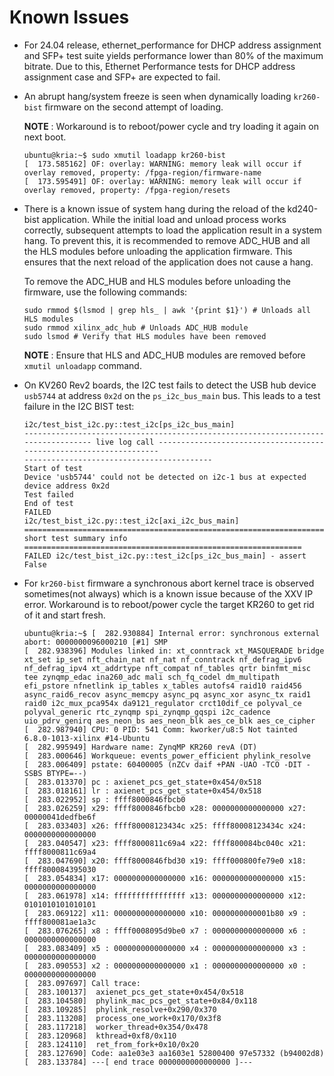  # Known Issues

* For 24.04 release, ethernet_performance for DHCP address assignment and SFP+ test suite yields performance lower than
80% of the maximum bitrate. Due to this, Ethernet Performance tests for DHCP address assignment case and SFP+ are expected
to fail.

* An abrupt hang/system freeze is seen when dynamically loading `kr260-bist` firmware on the second attempt of loading.

  **NOTE** : Workaround is to reboot/power cycle and try loading it again on next boot.

  ```
  ubuntu@kria:~$ sudo xmutil loadapp kr260-bist
  [  173.585162] OF: overlay: WARNING: memory leak will occur if overlay removed, property: /fpga-region/firmware-name
  [  173.595491] OF: overlay: WARNING: memory leak will occur if overlay removed, property: /fpga-region/resets
  ```

* There is a known issue of system hang during the reload of the kd240-bist application. While the initial load and unload
process works correctly, subsequent attempts to load the application result in a system hang. To prevent this, it is
recommended to remove ADC_HUB and all the HLS modules before unloading the application firmware. This ensures that the next
reload of the application does not cause a hang.

  To remove the ADC_HUB and HLS modules before unloading the firmware, use the following commands:

  ```
  sudo rmmod $(lsmod | grep hls_ | awk '{print $1}') # Unloads all HLS modules
  sudo rmmod xilinx_adc_hub # Unloads ADC_HUB module
  sudo lsmod # Verify that HLS modules have been removed
  ```
  **NOTE** : Ensure that HLS and ADC_HUB modules are removed before `xmutil unloadapp` command.


* On KV260 Rev2 boards, the I2C test fails to detect the USB hub device `usb5744` at address `0x2d` on the `ps_i2c_bus_main` bus. This leads to a test failure in the I2C BIST test:

  ```
  i2c/test_bist_i2c.py::test_i2c[ps_i2c_bus_main]
  ---------------------------------------------------------------------------------- live log call -------------------------------------------------------------------
  ------------------------------------------
  Start of test
  Device 'usb5744' could not be detected on i2c-1 bus at expected device address 0x2d
  Test failed
  End of test
  FAILED
  i2c/test_bist_i2c.py::test_i2c[axi_i2c_bus_main]
  ============================================================================= short test summary info ==============================================================
  FAILED i2c/test_bist_i2c.py::test_i2c[ps_i2c_bus_main] - assert False
  ```

* For `kr260-bist` firmware a synchronous abort kernel trace is observed sometimes(not always) which is a known issue because of the XXV IP error.
Workaround is to reboot/power cycle the target KR260 to get rid of it and start fresh.

  ```
  ubuntu@kria:~$ [  282.930884] Internal error: synchronous external abort: 0000000096000210 [#1] SMP
  [  282.938396] Modules linked in: xt_conntrack xt_MASQUERADE bridge xt_set ip_set nft_chain_nat nf_nat nf_conntrack nf_defrag_ipv6 nf_defrag_ipv4 xt_addrtype nft_compat nf_tables qrtr binfmt_misc tee zynqmp_edac ina260_adc mali sch_fq_codel dm_multipath efi_pstore nfnetlink ip_tables x_tables autofs4 raid10 raid456 async_raid6_recov async_memcpy async_pq async_xor async_tx raid1 raid0 i2c_mux_pca954x da9121_regulator crct10dif_ce polyval_ce polyval_generic rtc_zynqmp spi_zynqmp_gqspi i2c_cadence uio_pdrv_genirq aes_neon_bs aes_neon_blk aes_ce_blk aes_ce_cipher
  [  282.987940] CPU: 0 PID: 541 Comm: kworker/u8:5 Not tainted 6.8.0-1013-xilinx #14-Ubuntu
  [  282.995949] Hardware name: ZynqMP KR260 revA (DT)
  [  283.000646] Workqueue: events_power_efficient phylink_resolve
  [  283.006409] pstate: 60400005 (nZCv daif +PAN -UAO -TCO -DIT -SSBS BTYPE=--)
  [  283.013370] pc : axienet_pcs_get_state+0x454/0x518
  [  283.018161] lr : axienet_pcs_get_state+0x454/0x518
  [  283.022952] sp : ffff8000846fbcb0
  [  283.026259] x29: ffff8000846fbcb0 x28: 0000000000000000 x27: 00000041dedfbe6f
  [  283.033403] x26: ffff80008123434c x25: ffff80008123434c x24: 0000000000000000
  [  283.040547] x23: ffff8000811c69a4 x22: ffff800084bc040c x21: ffff8000811c69a4
  [  283.047690] x20: ffff8000846fbd30 x19: ffff000800fe79e0 x18: ffff800084395030
  [  283.054834] x17: 0000000000000000 x16: 0000000000000000 x15: 0000000000000000
  [  283.061978] x14: ffffffffffffffff x13: 0000000000000000 x12: 0101010101010101
  [  283.069122] x11: 0000000000000000 x10: 0000000000001b80 x9 : ffff800081ae1a3c
  [  283.076265] x8 : ffff0008095d9be0 x7 : 0000000000000000 x6 : 0000000000000000
  [  283.083409] x5 : 0000000000000000 x4 : 0000000000000000 x3 : 0000000000000000
  [  283.090553] x2 : 0000000000000000 x1 : 0000000000000000 x0 : 0000000000000000
  [  283.097697] Call trace:
  [  283.100137]  axienet_pcs_get_state+0x454/0x518
  [  283.104580]  phylink_mac_pcs_get_state+0x84/0x118
  [  283.109285]  phylink_resolve+0x290/0x370
  [  283.113208]  process_one_work+0x170/0x3f8
  [  283.117218]  worker_thread+0x354/0x478
  [  283.120968]  kthread+0xf8/0x110
  [  283.124110]  ret_from_fork+0x10/0x20
  [  283.127690] Code: aa1e03e3 aa1603e1 52800400 97e57332 (b94002d8)
  [  283.133784] ---[ end trace 0000000000000000 ]---
  ```
